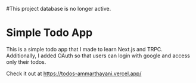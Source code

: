 #This project database is no longer active.
# Simple Todo App
This is a simple todo app that I made to learn Next.js and TRPC. Additionally, I added OAuth so that users can login with google and access only their todos.

Check it out at https://todos-ammarthayani.vercel.app/
